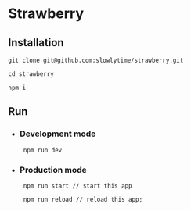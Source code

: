 # Strawberry


## Installation

	git clone git@github.com:slowlytime/strawberry.git
	
	cd strawberry
	
	npm i
	
## Run

-  ### Development mode
	
		npm run dev
	
-  ### Production mode
	
		npm run start // start this app
		
		npm run reload // reload this app;
	
	



